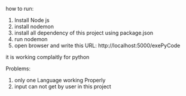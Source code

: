 how to run:
1. Install Node js
2. install nodemon
3. install all dependency of this project using package.json
4. run nodemon
5. open browser and write this URL: http://localhost:5000/exePyCode

it is working complaitly for python 

Problems:
1. only one Language working Properly
2. input can not get by user in this project
